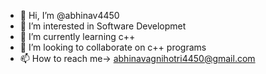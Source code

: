 - 👋 Hi, I’m @abhinav4450
- 👀 I’m interested in Software Developmet
- 🌱 I’m currently learning c++
- 💞️ I’m looking to collaborate on c++ programs
- 📫 How to reach me-> abhinavagnihotri4450@gmail.com

<!---
abhinav4450/abhinav4450 is a ✨ special ✨ repository because its `README.md` (this file) appears on your GitHub profile.
You can click the Preview link to take a look at your changes.
--->
